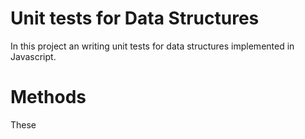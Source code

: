 # Unit tests for Data Structures
In this project  an writing unit tests for data structures implemented in Javascript.

# Methods
These
